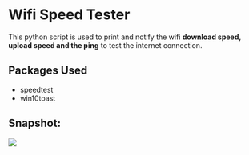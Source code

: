 # Wifi Speed Tester
This python script is used to print and notify the wifi **download speed, upload speed and the ping** to test the internet connection.

## Packages Used
- speedtest
- win10toast

## Snapshot:
![](https://snipboard.io/0BLA5V.jpg)
